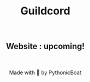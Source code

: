 <h1 align='center'>Guildcord</h1>
<br>
<h2 align='center'>Website : upcoming!</h2>
<br>
<footer>
  <p align='center'>Made with 💙 by PythonicBoat</p>
</footer>
